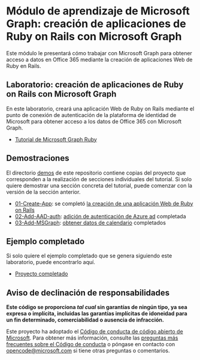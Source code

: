 # <a name="microsoft-graph-training-module---build-ruby-on-rails-apps-with-microsoft-graph"></a>Módulo de aprendizaje de Microsoft Graph: creación de aplicaciones de Ruby on Rails con Microsoft Graph

Este módulo le presentará cómo trabajar con Microsoft Graph para obtener acceso a datos en Office 365 mediante la creación de aplicaciones Web de Ruby en Rails.

## <a name="lab---build-ruby-on-rails-apps-with-microsoft-graph"></a>Laboratorio: creación de aplicaciones de Ruby on Rails con Microsoft Graph

En este laboratorio, creará una aplicación Web de Ruby on Rails mediante el punto de conexión de autenticación de la plataforma de identidad de Microsoft para obtener acceso a los datos de Office 365 con Microsoft Graph.

- [Tutorial de Microsoft Graph Ruby](https://docs.microsoft.com/graph/training/ruby-tutorial)

## <a name="demos"></a>Demostraciones

El directorio [demos](./Demos) de este repositorio contiene copias del proyecto que corresponden a la realización de secciones individuales del tutorial. Si solo quiere demostrar una sección concreta del tutorial, puede comenzar con la versión de la sección anterior.

- [01-Create-App](Demos/01-create-app): se completó [la creación de una aplicación Web de Ruby on Rails](https://docs.microsoft.com/graph/training/ruby-tutorial?tutorial-step=1)
- [02-Add-AAD-auth](Demos/02-add-aad-auth): [adición de autenticación de Azure ad](https://docs.microsoft.com/graph/training/ruby-tutorial?tutorial-step=3) completada
- [03-Add-MSGraph](Demos/03-add-msgraph): [obtener datos de calendario](https://docs.microsoft.com/graph/training/ruby-tutorial?tutorial-step=4) completados

## <a name="completed-sample"></a>Ejemplo completado

Si solo quiere el ejemplo completado que se genera siguiendo este laboratorio, puede encontrarlo aquí.

- [Proyecto completado](Demos/03-add-msgraph)

## <a name="disclaimer"></a>Aviso de declinación de responsabilidades

**Este código se proporciona *tal cual* sin garantías de ningún tipo, ya sea expresa o implícita, incluidas las garantías implícitas de idoneidad para un fin determinado, comerciabilidad o ausencia de infracción.**

Este proyecto ha adoptado el [Código de conducta de código abierto de Microsoft](https://opensource.microsoft.com/codeofconduct/). Para obtener más información, consulte las [preguntas más frecuentes sobre el Código de conducta](https://opensource.microsoft.com/codeofconduct/faq/) o póngase en contacto con [opencode@microsoft.com](mailto:opencode@microsoft.com) si tiene otras preguntas o comentarios.
